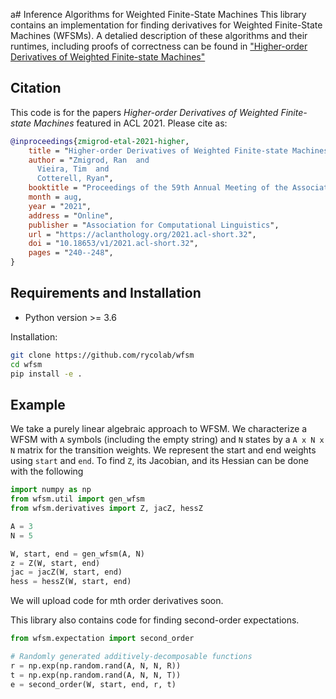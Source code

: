 a# Inference Algorithms for Weighted Finite-State Machines
This library contains an implementation for finding derivatives for Weighted
Finite-State Machines (WFSMs).
A detalied description of these algorithms and their runtimes, including
proofs of correctness can be found in
["Higher-order Derivatives of Weighted Finite-state Machines"](https://arxiv.org/abs/2106.00749)

## Citation

This code is for the papers _Higher-order Derivatives of Weighted Finite-state Machines_ featured in ACL 2021.
Please cite as:

```bibtex
@inproceedings{zmigrod-etal-2021-higher,
    title = "Higher-order Derivatives of Weighted Finite-state Machines",
    author = "Zmigrod, Ran  and
      Vieira, Tim  and
      Cotterell, Ryan",
    booktitle = "Proceedings of the 59th Annual Meeting of the Association for Computational Linguistics and the 11th International Joint Conference on Natural Language Processing (Volume 2: Short Papers)",
    month = aug,
    year = "2021",
    address = "Online",
    publisher = "Association for Computational Linguistics",
    url = "https://aclanthology.org/2021.acl-short.32",
    doi = "10.18653/v1/2021.acl-short.32",
    pages = "240--248",
}
```

## Requirements and Installation

* Python version >= 3.6

Installation:
```bash
git clone https://github.com/rycolab/wfsm
cd wfsm
pip install -e .
```


## Example
We take a purely linear algebraic approach to WFSM.
We characterize a WFSM with `A` symbols (including the empty string) and `N` states
by a `A x N x N` matrix for the transition weights.
We represent the start and end weights using `start` and `end`.
To find `Z`, its Jacobian, and its Hessian can be done with the following
```python
import numpy as np
from wfsm.util import gen_wfsm
from wfsm.derivatives import Z, jacZ, hessZ

A = 3
N = 5

W, start, end = gen_wfsm(A, N)
z = Z(W, start, end)
jac = jacZ(W, start, end)
hess = hessZ(W, start, end)
```
We will upload code for mth order derivatives soon.

This library also contains code for finding second-order expectations.
```python
from wfsm.expectation import second_order

# Randomly generated additively-decomposable functions
r = np.exp(np.random.rand(A, N, N, R))
t = np.exp(np.random.rand(A, N, N, T))
e = second_order(W, start, end, r, t)
```